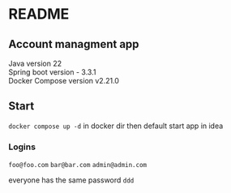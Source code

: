 # README
## Account managment app
Java version 22 \
Spring boot version - 3.3.1 \
Docker Compose version v2.21.0

## Start
`docker compose up -d` in docker dir
then default start app in idea

### Logins
`foo@foo.com`
`bar@bar.com`
`admin@admin.com`

everyone has the same password `ddd`